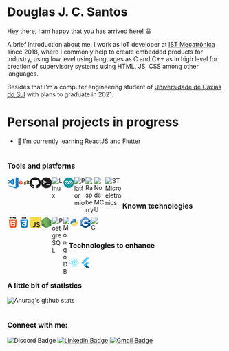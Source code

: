 # Douglas J. C. Santos

Hey there, i am happy that you has arrived here! 😃

A brief introduction about me, I work as IoT developer at [IST Mecatrônica][ist] since 2018, where I commonly help to create embedded products for industry, using low level using languages as C and C++ as in high level for creation of supervisory systems using HTML, JS, CSS among other languages.

Besides that I'm a computer engineering student of [Universidade de Caxias do Sul][ucs] with plans to graduate in 2021.

# Personal projects in progress

- 👯 I’m currently learning ReactJS and Flutter

# 

### Tools and platforms

<img align="left" alt="Visual Studio Code" width="26px" src="https://raw.githubusercontent.com/github/explore/80688e429a7d4ef2fca1e82350fe8e3517d3494d/topics/visual-studio-code/visual-studio-code.png" />
<img align="left" alt="Git" width="26px" src="https://raw.githubusercontent.com/github/explore/80688e429a7d4ef2fca1e82350fe8e3517d3494d/topics/git/git.png" />
<img align="left" alt="GitHub" width="26px" src="https://raw.githubusercontent.com/github/explore/78df643247d429f6cc873026c0622819ad797942/topics/github/github.png" />
<img align="left" alt="Terminal" width="26px" src="https://raw.githubusercontent.com/github/explore/80688e429a7d4ef2fca1e82350fe8e3517d3494d/topics/terminal/terminal.png" />
<img align="left" alt="Linux" width="26px" src="https://image.flaticon.com/icons/svg/25/25719.svg" />
<img align="left" alt="Arduino" width="26px" src="https://raw.githubusercontent.com/github/explore/80688e429a7d4ef2fca1e82350fe8e3517d3494d/topics/arduino/arduino.png" />
<img align="left" alt="Platformio" width="26px" src="https://cdn.worldvectorlogo.com/logos/platformio.svg" />

<img align="left" alt="Raspberry" width="20px" src="https://www.raspberrypi.org/app/uploads/2018/03/RPi-Logo-Reg-SCREEN.png" />
<img align="left" alt="NodeMCU" width="26px" src="https://domoticx.com/wp-content/uploads/2016/01/nodeMCU-logo.png" />
<img align="left" alt="STMicroeletronics" width="40px" src="https://logonoid.com/images/stmicroelectronics-logo.png" />
<br/>

# 

### Known technologies

<img align="left" alt="HTML5" width="26px" src="https://raw.githubusercontent.com/github/explore/80688e429a7d4ef2fca1e82350fe8e3517d3494d/topics/html/html.png" />
<img align="left" alt="CSS3" width="26px" src="https://raw.githubusercontent.com/github/explore/80688e429a7d4ef2fca1e82350fe8e3517d3494d/topics/css/css.png" />
<img align="left" alt="JavaScript" width="26px" src="https://raw.githubusercontent.com/github/explore/80688e429a7d4ef2fca1e82350fe8e3517d3494d/topics/javascript/javascript.png" />
<img align="left" alt="Node.js" width="26px" src="https://raw.githubusercontent.com/github/explore/80688e429a7d4ef2fca1e82350fe8e3517d3494d/topics/nodejs/nodejs.png" />
<img align="left" alt="PostgreSQL" width="26px" src="https://www.postgresql.org/media/img/about/press/elephant.png" />
<img align="left" alt="MongoDB" width="13px" src="https://i.imgur.com/u7QM4ur.png" />
<img align="left" alt="Python" width="26px" src="https://raw.githubusercontent.com/github/explore/80688e429a7d4ef2fca1e82350fe8e3517d3494d/topics/python/python.png" />
<img align="left" alt="Cpp" width="26px" src="https://raw.githubusercontent.com/github/explore/80688e429a7d4ef2fca1e82350fe8e3517d3494d/topics/cpp/cpp.png" />
<img align="left" alt="C" width="25px" src="https://i.imgur.com/NdoP6JD.png" />
<br/>

# 

### Technologies to enhance

<img align="left" alt="React" width="26px" src="https://raw.githubusercontent.com/github/explore/80688e429a7d4ef2fca1e82350fe8e3517d3494d/topics/react/react.png" />
<img align="left" alt="Flutter" width="26px" src="https://raw.githubusercontent.com/github/explore/80688e429a7d4ef2fca1e82350fe8e3517d3494d/topics/flutter/flutter.png" />

<br />

# 

### A little bit of statistics

![Anurag's github stats](https://github-readme-stats.vercel.app/api?username=douglasJovenil&count_private=true&show_icons=true)

# 

### Connect with me:

![Discord Badge](https://img.shields.io/badge/-douglasJovenil%238499-7289da?style=flat-square&labelColor=7289da&logo=discord&logoColor=white)
[![Linkedin Badge](https://img.shields.io/badge/-Douglas%20Jovenil-0077b5?style=flat-square&logo=Linkedin&logoColor=white&link=https://www.linkedin.com/in/diego-schell-fernandes/)](https://www.linkedin.com/in/douglas-jovenil/) 
[![Gmail Badge](https://img.shields.io/badge/-djcsantos@ucs.br-d65549?style=flat-square&logo=Gmail&logoColor=white&link=mailto:djcsantos@ucs.br)](mailto:djcsantos@ucs.br)
<br />

[nlw]: https://nextlevelweek.com
[btc]: https://maratona.dev/
[ucs]: https://www.ucs.br/
[ist]: https://www.senairs.org.br/institutos/mecatronica
